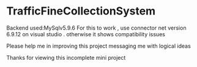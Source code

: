 # TrafficFineCollectionSystem

Backend used:MySqlv5.9.6
For this to work , use connector net version 6.9.12 on visual studio .
otherwise it shows compatibility issues

Please help me in improving this project messaging me with logical ideas

Thanks for viewing this incomplete mini project
